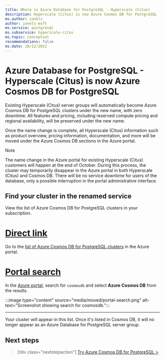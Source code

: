 ```yaml
---
title: Where is Azure Database for PostgreSQL - Hyperscale (Citus)
description: Hyperscale (Citus) is now Azure Cosmos DB for PostgreSQL
ms.author: jonels
author: jonels-msft
ms.service: postgresql
ms.subservice: hyperscale-citus
ms.topic: conceptual
recommendations: false
ms.date: 10/12/2022
---
```


# Azure Database for PostgreSQL - Hyperscale (Citus) is now Azure Cosmos DB for PostgreSQL

Existing Hyperscale (Citus) server groups will automatically become Azure
Cosmos DB for PostgreSQL clusters under the new name, with zero downtime.
All features and pricing, including reserved compute pricing and
regional availability, will be preserved under the new name.

Once the name change is complete, all Hyperscale (Citus) information such as
product overview, pricing information, documentation, and more will be moved
under the Azure Cosmos DB sections in the Azure portal.

> [!NOTE]
>
> The name change in the Azure portal for existing Hyperscale (Citus) customers
> will happen at the end of October. During this process, the cluster may
> temporarily disappear in the Azure portal in both Hyperscale (Citus) and
> Cosmos DB. There will be no service downtime for users of the database, only
> a possible interruption in the portal administrative interface.

## Find your cluster in the renamed service

View the list of Azure Cosmos DB for PostgreSQL clusters in your subscription.

# [Direct link](#tab/direct)

Go to the [list of Azure Cosmos DB for PostgreSQL clusters](https://portal.azure.com/#view/HubsExtension/BrowseResource/resourceType/Microsoft.DocumentDb%2FdatabaseAccounts) in the Azure portal.

# [Portal search](#tab/portal-search)

In the [Azure portal](https://portal.azure.com), search for `cosmosdb` and
select **Azure Cosmos DB** from the results.

:::image type="content" source="media/moved/portal-search.png" alt-text="Screenshot showing search for cosmosdb.":::

---

Your cluster will appear in this list. Once it's listed in Cosmos DB, it will
no longer appear as an Azure Database for PostgreSQL server group.

## Next steps

> [!div class="nextstepaction"]
> [Try Azure Cosmos DB for PostgreSQL >](../../cosmos-db/postgresql/quickstart-create-portal.md)
